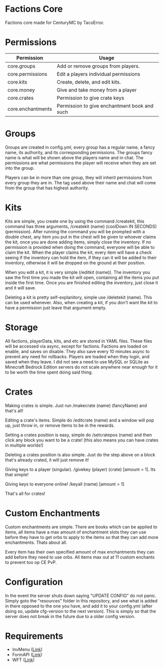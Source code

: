 # Factions Core

Factions core made for CenturyMC by TacoError.

# Permissions

| Permission  | Usage                                 |
|-------------|---------------------------------------|
| core.groups | Add or remove groups from players.    |
|core.permissions| Edit a players individual permissions |
|core.kits| Create, delete, and edit kits.        |
|core.money| Give and take money from a player     |
|core.crates|Permission to give crate keys|
|core.enchantments|Permission to give enchantment book and such|

# Groups

Groups are created in config.yml, every group has a regular name, 
a fancy name, its authority, and its corresponding permissions.
The groups fancy name is what will be shown above the players
name and in chat. The permissions are what permissions the player
will receive when they are set into the group. 

Players can be in more than one group, they will inherit permissions
from every group they are in. The tag used above their name and chat
will come from the group that has highest authority.

# Kits

Kits are simple, you create one by using the command
/createkit, this command has three arguments,
/createkit (name) (coolDown IN SECONDS) (permission). After running the command
you will be prompted with a double chest, any item you put in the chest
will be given to whoever claims the kit, once you are done
adding items, simply close the inventory. If no permission is provided 
when doing the command, everyone will be able to claim the kit.
When the player claims the kit, every item will have a check seeing
if the inventory can hold the item, if they can it will be added to their
inventory, otherwise it will be dropped on the ground at their position.

When you edit a kit, it is very simple (/editkit (name)). The inventory you saw the first
time you made the kit will open, containing all the items you put inside the first time.
Once you are finished editing the inventory, just close it and it will
save.

Deleting a kit is pretty self-explanitory, simple use /deletekit (name). This can be used whenever.
Also, when creating a kit, if you don't want the kit to have a permission just leave that argument empty.

# Storage

All factions, playerData, kits, and etc are stored in YAML files. 
These files will be accessed via async, except for factions. Factions
are loaded on enable, and saves on disable. They also save
every 10 minutes async to prevent any need for rollbacks. Players
are loaded when they login, and saved when they leave. I did not see
a need to use MySQL or SQLite as Minecraft Bedrock Edition servers
do not scale anywhere near enough for it to be worth the time spent
doing said thing.

# Crates

Making crates is simple. Just run /makecrate (name) (fancyName) and
that's all!

Editing a crate's items. Simple do /editcrate (name) and a window
will pop up, just throw in, or remove items to be in the rewards.

Setting a crates position is easy, simple do /setcratepos (name) and then
click any block you want to be a crate! (this also means you can have
crates in multiple worlds!)

Deleting a crates position is also simple. Just do the step above on a
block that's already crated, it will just remove it!

Giving keys to a player (singular). /givekey (player) (crate) [amount = 1].
Its that simple!

Giving keys to everyone online! /keyall (name) [amount = 1]

That's all for crates!

# Custom Enchantments

Custom enchantments are simple. There are books which can be applied
to items, all items have a max amount of enchantment slots they can use
before they have to get orbs to apply to the items so that they can
add more enchantments. Thats about all.

Every item has their own specified amount of max enchantments they can
add before they need to use orbs. All items max out at 11 custom enchants
to prevent too op CE PvP.

# Configuration

In the event the server shuts down saying "UPDATE CONFIG" do not panic. Simply goto the
"resources" folder in this repository, and see what is added in there opposed to the one you have, 
and add it to your config.yml (after doing so, update cfg-version to the next version). This is simply so that the server does not break in the future due to a
older config version.

# Requirements

- InvMenu ([Link](https://github.com/Muqsit/InvMenu))
- FormAPI ([Link](https://github.com/jojoe77777/FormAPI))
- WFT ([Link](https://github.com/WolfDen133/WFT))

